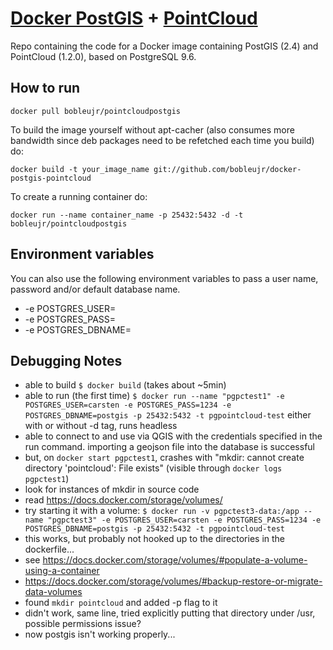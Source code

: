 # [Docker PostGIS](https://github.com/kartoza/docker-postgis) + [PointCloud](https://github.com/pgpointcloud/pointcloud)

Repo containing the code for a Docker image containing PostGIS (2.4) and PointCloud (1.2.0), based on PostgreSQL 9.6.

## How to run

```
docker pull bobleujr/pointcloudpostgis
```

To build the image yourself without apt-cacher (also consumes more bandwidth
since deb packages need to be refetched each time you build) do:

```
docker build -t your_image_name git://github.com/bobleujr/docker-postgis-pointcloud
```

To create a running container do:

```
docker run --name container_name -p 25432:5432 -d -t bobleujr/pointcloudpostgis
```

## Environment variables

You can also use the following environment variables to pass a
user name, password and/or default database name.

* -e POSTGRES_USER=<PGUSER>
* -e POSTGRES_PASS=<PGPASSWORD>
* -e POSTGRES_DBNAME=<PGDBNAME>


## Debugging Notes
- able to build `$ docker build` (takes about ~5min)
- able to run (the first time) `$ docker run --name "pgpctest1" -e POSTGRES_USER=carsten -e POSTGRES_PASS=1234 -e POSTGRES_DBNAME=postgis -p 25432:5432 -t pgpointcloud-test` either with or without -d tag, runs headless
- able to connect to and use via QGIS with the credentials specified in the run command. importing a geojson file into the database is successful
- but, on `docker start pgpctest1`, crashes with "mkdir: cannot create directory 'pointcloud': File exists" (visible through `docker logs pgpctest1`)
- look for instances of mkdir in source code
- read https://docs.docker.com/storage/volumes/
- try starting it with a volume: `$ docker run -v pgpctest3-data:/app --name "pgpctest3" -e POSTGRES_USER=carsten -e POSTGRES_PASS=1234 -e POSTGRES_DBNAME=postgis -p 25432:5432 -t pgpointcloud-test`
- this works, but probably not hooked up to the directories in the dockerfile...
- see https://docs.docker.com/storage/volumes/#populate-a-volume-using-a-container
- https://docs.docker.com/storage/volumes/#backup-restore-or-migrate-data-volumes
- found `mkdir pointcloud` and added -p flag to it
- didn't work, same line, tried explicitly putting that directory under /usr, possible permissions issue?
- now postgis isn't working properly...
